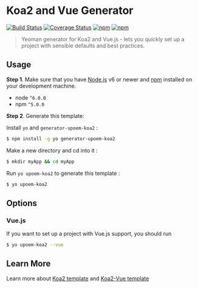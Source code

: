 # Koa2 and Vue Generator 
[![Build Status](https://travis-ci.org/Cherish-xzw/generator-koa2.svg?branch=master)](https://travis-ci.org/Cherish-xzw/generator-koa2)
[![Coverage Status](https://coveralls.io/repos/github/Cherish-xzw/generator-koa2/badge.svg?branch=master)](https://coveralls.io/github/Cherish-xzw/generator-koa2?branch=master)
[![npm](https://img.shields.io/npm/v/generator-upoem-koa2.svg)]()
[![npm](https://img.shields.io/npm/dw/generator-upoem-koa2.svg)]()
> Yeoman generator for Koa2 and Vue.js - lets you quickly set up a project with sensible defaults and best practices.

## Usage

**Step 1**. Make sure that you have [Node.js](https://nodejs.org/) v6 or newer and
[npm](https://github.com/npm/npm) installed on your development machine.

* node `^6.0.0`
* npm `^5.0.0`

**Step 2**. Generate this template:

Install `yo` and `generator-upoem-koa2` :

```bash
$ npm install -g yo generator-upoem-koa2
```

Make a new directory and cd into it :

```bash
$ mkdir myApp && cd myApp
```

Run `yo upoem-koa2` to generate this template :

```bash
$ yo upoem-koa2
```

##  Options

### Vue.js

If you want to set up a project with Vue.js support, you should run

```bash
$ yo upoem-koa2 --vue
```

## Learn More

Learn more about [Koa2 template](https://github.com/Cherish-xzw/koa2-boilerplate) and [Koa2-Vue template](https://github.com/Cherish-xzw/koa2-vue-boilerplate)
